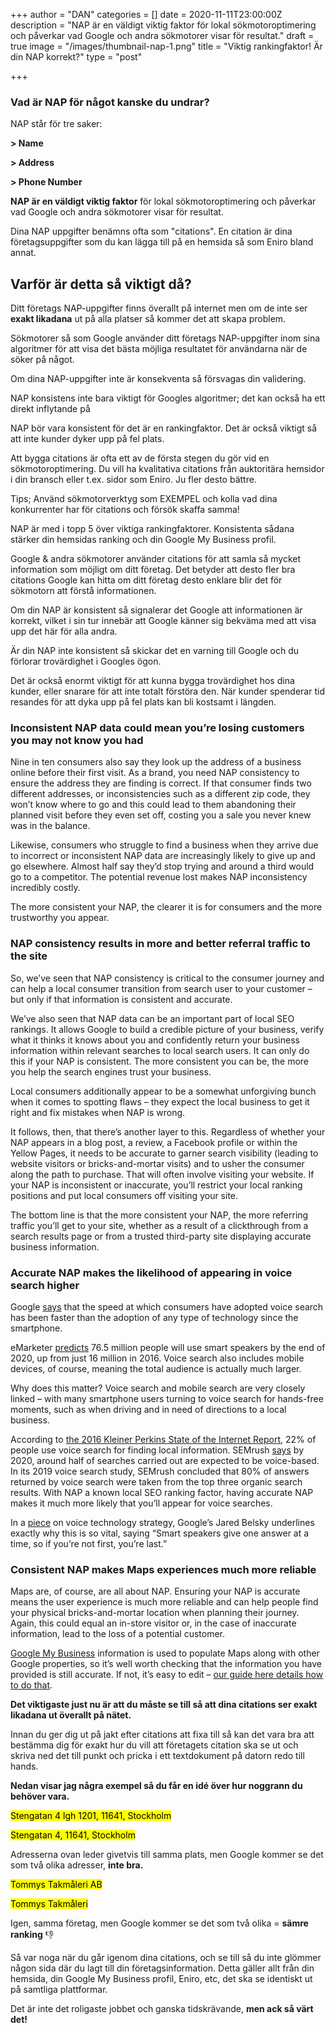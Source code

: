 +++
author = "DAN"
categories = []
date = 2020-11-11T23:00:00Z
description = "NAP är en väldigt viktig faktor för lokal sökmotoroptimering och påverkar vad Google och andra sökmotorer visar för resultat."
draft = true
image = "/images/thumbnail-nap-1.png"
title = "Viktig rankingfaktor! Är din NAP korrekt?"
type = "post"

+++

### Vad är NAP för något kanske du undrar?

NAP står för tre saker:

**> Name**

**> Address**

**> Phone Number**

**NAP är en väldigt viktig faktor** för lokal sökmotoroptimering och påverkar vad Google och andra sökmotorer visar för resultat.

Dina NAP uppgifter benämns ofta som "citations". En citation är dina företagsuppgifter som du kan lägga till på en hemsida så som Eniro bland annat.

## Varför är detta så viktigt då?

Ditt företags NAP-uppgifter finns överallt på internet men om de inte ser **exakt likadana** ut på alla platser så kommer det att skapa problem.

Sökmotorer så som Google använder ditt företags NAP-uppgifter inom sina algoritmer för att visa det bästa möjliga resultatet för användarna när de söker på något. 

Om dina NAP-uppgifter inte är konsekventa så försvagas din validering. 

NAP konsistens inte bara viktigt för Googles algoritmer; det kan också ha ett direkt inflytande på 

NAP bör vara konsistent för det är en rankingfaktor. Det är också viktigt så att inte kunder dyker upp på fel plats.

Att bygga citations är ofta ett av de första stegen du gör vid en sökmotoroptimering. Du vill ha kvalitativa citations från auktoritära hemsidor i din bransch eller t.ex. sidor som Eniro. Ju fler desto bättre. 

Tips; Använd sökmotorverktyg som EXEMPEL och kolla vad dina konkurrenter har för citations och försök skaffa samma!

NAP är med i topp 5 över viktiga rankingfaktorer. Konsistenta sådana stärker din hemsidas ranking och din Google My Business profil. 

Google & andra sökmotorer använder citations för att samla så mycket information som möjligt om ditt företag. Det betyder att desto fler bra citations Google kan hitta om ditt företag desto enklare blir det för sökmotorn att förstå informationen.

Om din NAP är konsistent så signalerar det Google att informationen är korrekt, vilket i sin tur innebär att Google känner sig bekväma med att visa upp det här för alla andra. 

Är din NAP inte konsistent så skickar det en varning till Google och du förlorar trovärdighet i Googles ögon.

Det är också enormt viktigt för att kunna bygga trovärdighet hos dina kunder, eller snarare för att inte totalt förstöra den. När kunder spenderar tid resandes för att dyka upp på fel plats kan bli kostsamt i längden.

### Inconsistent NAP data could mean you’re losing customers you may not know you had

Nine in ten consumers also say they look up the address of a business online before their first visit. As a brand, you need NAP consistency to ensure the address they are finding is correct. If that consumer finds two different addresses, or inconsistencies such as a different zip code, they won’t know where to go and this could lead to them abandoning their planned visit before they even set off, costing you a sale you never knew was in the balance.

Likewise, consumers who struggle to find a business when they arrive due to incorrect or inconsistent NAP data are increasingly likely to give up and go elsewhere. Almost half say they’d stop trying and around a third would go to a competitor. The potential revenue lost makes NAP inconsistency incredibly costly.

The more consistent your NAP, the clearer it is for consumers and the more trustworthy you appear.

### NAP consistency results in more and better referral traffic to the site

So, we’ve seen that NAP consistency is critical to the consumer journey and can help a local consumer transition from search user to your customer – but only if that information is consistent and accurate.

We’ve also seen that NAP data can be an important part of local SEO rankings. It allows Google to build a credible picture of your business, verify what it thinks it knows about you and confidently return your business information within relevant searches to local search users. It can only do this if your NAP is consistent. The more consistent you can be, the more you help the search engines trust your business.

Local consumers additionally appear to be a somewhat unforgiving bunch when it comes to spotting flaws – they expect the local business to get it right and fix mistakes when NAP is wrong.

It follows, then, that there’s another layer to this. Regardless of whether your NAP appears in a blog post, a review, a Facebook profile or within the Yellow Pages, it needs to be accurate to garner search visibility (leading to website visitors or bricks-and-mortar visits) and to usher the consumer along the path to purchase. That will often involve visiting your website. If your NAP is inconsistent or inaccurate, you’ll restrict your local ranking positions and put local consumers off visiting your site.

The bottom line is that the more consistent your NAP, the more referring traffic you’ll get to your site, whether as a result of a clickthrough from a search results page or from a trusted third-party site displaying accurate business information.

### Accurate NAP makes the likelihood of appearing in voice search higher

Google [says](https://www.thinkwithgoogle.com/advertising-channels/voice-technology-strategy/) that the speed at which consumers have adopted voice search has been faster than the adoption of any type of technology since the smartphone.

eMarketer [predicts](https://www.emarketer.com/content/hey-alexa-whos-using-smart-speakers?) 76.5 million people will use smart speakers by the end of 2020, up from just 16 million in 2016. Voice search also includes mobile devices, of course, meaning the total audience is actually much larger.

Why does this matter? Voice search and mobile search are very closely linked – with many smartphone users turning to voice search for hands-free moments, such as when driving and in need of directions to a local business.

According to [the 2016 Kleiner Perkins State of the Internet Report](https://www.slideshare.net/kleinerperkins/2016-internet-trends-report/124-KPCB_INTERNET_TRENDS_2016_PAGE124Hound), 22% of people use voice search for finding local information. SEMrush [says](https://www.semrush.com/blog/voice-search-study/) by 2020, around half of searches carried out are expected to be voice-based. In its 2019 voice search study, SEMrush concluded that 80% of answers returned by voice search were taken from the top three organic search results. With NAP a known local SEO ranking factor, having accurate NAP makes it much more likely that you’ll appear for voice searches.

In a [piece](https://www.thinkwithgoogle.com/advertising-channels/voice-technology-strategy/) on voice technology strategy, Google’s Jared Belsky underlines exactly why this is so vital, saying “Smart speakers give one answer at a time, so if you’re not first, you’re last.”

### Consistent NAP makes Maps experiences much more reliable

Maps are, of course, are all about NAP. Ensuring your NAP is accurate means the user experience is much more reliable and can help people find your physical bricks-and-mortar location when planning their journey. Again, this could equal an in-store visitor or, in the case of inaccurate information, lead to the loss of a potential customer.

[Google My Business](https://www.brightlocal.com/learn/what-is-a-google-my-business-listing/) information is used to populate Maps along with other Google properties, so it’s well worth checking that the information you have provided is still accurate. If not, it’s easy to edit – [our guide here details how to do that](https://www.brightlocal.com/learn/how-to-edit-a-google-business-listing/).

**Det viktigaste just nu är att du måste se till så att dina citations ser exakt likadana ut överallt på nätet.**

Innan du ger dig ut på jakt efter citations att fixa till så kan det vara bra att bestämma dig för exakt hur du vill att företagets citation ska se ut och skriva ned det till punkt och pricka i ett textdokument på datorn redo till hands.

**Nedan visar jag några exempel så du får en idé över hur noggrann du behöver vara.**

<mark>Stengatan 4 lgh 1201, 11641, Stockholm</mark>

<mark>Stengatan 4, 11641, Stockholm</mark>

Adresserna ovan leder givetvis till samma plats, men Google kommer se det som två olika adresser, **inte bra.**

<mark>Tommys Takmåleri AB</mark>

<mark>Tommys Takmåleri</mark>

Igen, samma företag, men Google kommer se det som två olika = **sämre ranking** :thumbsdown:

Så var noga när du går igenom dina citations, och se till så du inte glömmer någon sida där du lagt till din företagsinformation. Detta gäller allt från din hemsida, din Google My Business profil, Eniro, etc, det ska se identiskt ut på samtliga plattformar.

Det är inte det roligaste jobbet och ganska tidskrävande, **men ack så värt det!** <a name="steg3"></a><br><br><br>